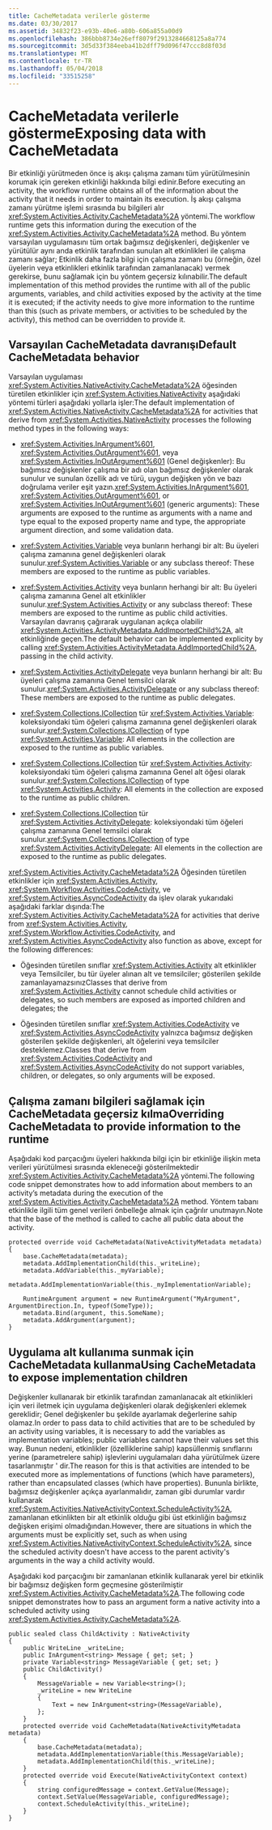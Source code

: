 ```yaml
---
title: CacheMetadata verilerle gösterme
ms.date: 03/30/2017
ms.assetid: 34832f23-e93b-40e6-a80b-606a855a00d9
ms.openlocfilehash: 386bbb8734e26eff8079f2913284668125a8a774
ms.sourcegitcommit: 3d5d33f384eeba41b2dff79d096f47ccc8d8f03d
ms.translationtype: MT
ms.contentlocale: tr-TR
ms.lasthandoff: 05/04/2018
ms.locfileid: "33515258"
---
```

# <a name="exposing-data-with-cachemetadata"></a><span data-ttu-id="c7224-102">CacheMetadata verilerle gösterme</span><span class="sxs-lookup"><span data-stu-id="c7224-102">Exposing data with CacheMetadata</span></span>
<span data-ttu-id="c7224-103">Bir etkinliği yürütmeden önce iş akışı çalışma zamanı tüm yürütülmesinin korumak için gereken etkinliği hakkında bilgi edinir.</span><span class="sxs-lookup"><span data-stu-id="c7224-103">Before executing an activity, the workflow runtime obtains all of the information about the activity that it needs in order to maintain its execution.</span></span> <span data-ttu-id="c7224-104">İş akışı çalışma zamanı yürütme işlemi sırasında bu bilgileri alır <xref:System.Activities.Activity.CacheMetadata%2A> yöntemi.</span><span class="sxs-lookup"><span data-stu-id="c7224-104">The workflow runtime gets this information during the execution of the <xref:System.Activities.Activity.CacheMetadata%2A> method.</span></span> <span data-ttu-id="c7224-105">Bu yöntem varsayılan uygulamasını tüm ortak bağımsız değişkenleri, değişkenler ve yürütülür aynı anda etkinlik tarafından sunulan alt etkinlikleri ile çalışma zamanı sağlar; Etkinlik daha fazla bilgi için çalışma zamanı bu (örneğin, özel üyelerin veya etkinlikleri etkinlik tarafından zamanlanacak) vermek gerekirse, bunu sağlamak için bu yöntem geçersiz kılınabilir.</span><span class="sxs-lookup"><span data-stu-id="c7224-105">The default implementation of this method provides the runtime with all of the public arguments, variables, and child activities exposed by the activity at the time it is executed; if the activity needs to give more information to the runtime than this (such as private members, or activities to be scheduled by the activity), this method can be overridden to provide it.</span></span>  
  
## <a name="default-cachemetadata-behavior"></a><span data-ttu-id="c7224-106">Varsayılan CacheMetadata davranışı</span><span class="sxs-lookup"><span data-stu-id="c7224-106">Default CacheMetadata behavior</span></span>  
 <span data-ttu-id="c7224-107">Varsayılan uygulaması <xref:System.Activities.NativeActivity.CacheMetadata%2A> öğesinden türetilen etkinlikler için <xref:System.Activities.NativeActivity> aşağıdaki yöntemi türleri aşağıdaki yollarla işler:</span><span class="sxs-lookup"><span data-stu-id="c7224-107">The default implementation of <xref:System.Activities.NativeActivity.CacheMetadata%2A> for activities that derive from <xref:System.Activities.NativeActivity> processes the following method types in the following ways:</span></span>  
  
-   <span data-ttu-id="c7224-108"><xref:System.Activities.InArgument%601>, <xref:System.Activities.OutArgument%601>, veya <xref:System.Activities.InOutArgument%601> (Genel değişkenler): Bu bağımsız değişkenler çalışma bir adı olan bağımsız değişkenler olarak sunulur ve sunulan özellik adı ve türü, uygun değişken yön ve bazı doğrulama veriler eşit yazın.</span><span class="sxs-lookup"><span data-stu-id="c7224-108"><xref:System.Activities.InArgument%601>, <xref:System.Activities.OutArgument%601>, or <xref:System.Activities.InOutArgument%601> (generic arguments): These arguments are exposed to the runtime as arguments with a name and type equal to the exposed property name and type, the appropriate argument direction, and some validation data.</span></span>  
  
-   <span data-ttu-id="c7224-109"><xref:System.Activities.Variable> veya bunların herhangi bir alt: Bu üyeleri çalışma zamanına genel değişkenleri olarak sunulur.</span><span class="sxs-lookup"><span data-stu-id="c7224-109"><xref:System.Activities.Variable> or any subclass thereof: These members are exposed to the runtime as public variables.</span></span>  
  
-   <span data-ttu-id="c7224-110"><xref:System.Activities.Activity> veya bunların herhangi bir alt: Bu üyeleri çalışma zamanına Genel alt etkinlikler sunulur.</span><span class="sxs-lookup"><span data-stu-id="c7224-110"><xref:System.Activities.Activity> or any subclass thereof: These members are exposed to the runtime as public child activities.</span></span> <span data-ttu-id="c7224-111">Varsayılan davranış çağırarak uygulanan açıkça olabilir <xref:System.Activities.ActivityMetadata.AddImportedChild%2A>, alt etkinliğinde geçen.</span><span class="sxs-lookup"><span data-stu-id="c7224-111">The default behavior can be implemented explicity by calling <xref:System.Activities.ActivityMetadata.AddImportedChild%2A>, passing in the child activity.</span></span>  
  
-   <span data-ttu-id="c7224-112"><xref:System.Activities.ActivityDelegate> veya bunların herhangi bir alt: Bu üyeleri çalışma zamanına Genel temsilci olarak sunulur.</span><span class="sxs-lookup"><span data-stu-id="c7224-112"><xref:System.Activities.ActivityDelegate> or any subclass thereof: These members are exposed to the runtime as public delegates.</span></span>  
  
-   <span data-ttu-id="c7224-113"><xref:System.Collections.ICollection> tür <xref:System.Activities.Variable>: koleksiyondaki tüm öğeleri çalışma zamanına genel değişkenleri olarak sunulur.</span><span class="sxs-lookup"><span data-stu-id="c7224-113"><xref:System.Collections.ICollection> of type <xref:System.Activities.Variable>: All elements in the collection are exposed to the runtime as public variables.</span></span>  
  
-   <span data-ttu-id="c7224-114"><xref:System.Collections.ICollection> tür <xref:System.Activities.Activity>: koleksiyondaki tüm öğeleri çalışma zamanına Genel alt öğesi olarak sunulur.</span><span class="sxs-lookup"><span data-stu-id="c7224-114"><xref:System.Collections.ICollection> of type <xref:System.Activities.Activity>: All elements in the collection are exposed to the runtime as public children.</span></span>  
  
-   <span data-ttu-id="c7224-115"><xref:System.Collections.ICollection> tür <xref:System.Activities.ActivityDelegate>: koleksiyondaki tüm öğeleri çalışma zamanına Genel temsilci olarak sunulur.</span><span class="sxs-lookup"><span data-stu-id="c7224-115"><xref:System.Collections.ICollection> of type <xref:System.Activities.ActivityDelegate>: All elements in the collection are exposed to the runtime as public delegates.</span></span>  
  
 <span data-ttu-id="c7224-116"><xref:System.Activities.Activity.CacheMetadata%2A> Öğesinden türetilen etkinlikler için <xref:System.Activities.Activity>, <xref:System.Workflow.Activities.CodeActivity>, ve <xref:System.Activities.AsyncCodeActivity> da işlev olarak yukarıdaki aşağıdaki farklar dışında:</span><span class="sxs-lookup"><span data-stu-id="c7224-116">The <xref:System.Activities.Activity.CacheMetadata%2A> for activities that derive from <xref:System.Activities.Activity>, <xref:System.Workflow.Activities.CodeActivity>, and <xref:System.Activities.AsyncCodeActivity> also function as above, except for the following differences:</span></span>  
  
-   <span data-ttu-id="c7224-117">Öğesinden türetilen sınıflar <xref:System.Activities.Activity> alt etkinlikler veya Temsilciler, bu tür üyeler alınan alt ve temsilciler; gösterilen şekilde zamanlayamazsınız</span><span class="sxs-lookup"><span data-stu-id="c7224-117">Classes that derive from <xref:System.Activities.Activity> cannot schedule child activities or delegates, so such members are exposed as imported children and delegates; the</span></span>  
  
-   <span data-ttu-id="c7224-118">Öğesinden türetilen sınıflar <xref:System.Activities.CodeActivity> ve <xref:System.Activities.AsyncCodeActivity> yalnızca bağımsız değişken gösterilen şekilde değişkenleri, alt öğelerini veya temsilciler desteklemez.</span><span class="sxs-lookup"><span data-stu-id="c7224-118">Classes that derive from <xref:System.Activities.CodeActivity> and <xref:System.Activities.AsyncCodeActivity> do not support variables, children, or delegates, so only arguments will be exposed.</span></span>  
  
## <a name="overriding-cachemetadata-to-provide-information-to-the-runtime"></a><span data-ttu-id="c7224-119">Çalışma zamanı bilgileri sağlamak için CacheMetadata geçersiz kılma</span><span class="sxs-lookup"><span data-stu-id="c7224-119">Overriding CacheMetadata to provide information to the runtime</span></span>  
 <span data-ttu-id="c7224-120">Aşağıdaki kod parçacığını üyeleri hakkında bilgi için bir etkinliğe ilişkin meta verileri yürütülmesi sırasında ekleneceği gösterilmektedir <xref:System.Activities.Activity.CacheMetadata%2A> yöntemi.</span><span class="sxs-lookup"><span data-stu-id="c7224-120">The following code snippet demonstrates how to add information about members to an activity’s metadata during the execution of the <xref:System.Activities.Activity.CacheMetadata%2A> method.</span></span> <span data-ttu-id="c7224-121">Yöntem tabanı etkinlikle ilgili tüm genel verileri önbelleğe almak için çağrılır unutmayın.</span><span class="sxs-lookup"><span data-stu-id="c7224-121">Note that the base of the method is called to cache all public data about the activity.</span></span>  
  
```  
protected override void CacheMetadata(NativeActivityMetadata metadata)  
{      
    base.CacheMetadata(metadata);  
    metadata.AddImplementationChild(this._writeLine);  
    metadata.AddVariable(this._myVariable);  
    metadata.AddImplementationVariable(this._myImplementationVariable);  
  
    RuntimeArgument argument = new RuntimeArgument("MyArgument", ArgumentDirection.In, typeof(SomeType));  
    metadata.Bind(argument, this.SomeName);  
    metadata.AddArgument(argument);  
}  
```  
  
## <a name="using-cachemetadata-to-expose-implementation-children"></a><span data-ttu-id="c7224-122">Uygulama alt kullanıma sunmak için CacheMetadata kullanma</span><span class="sxs-lookup"><span data-stu-id="c7224-122">Using CacheMetadata to expose implementation children</span></span>  
 <span data-ttu-id="c7224-123">Değişkenler kullanarak bir etkinlik tarafından zamanlanacak alt etkinlikleri için veri iletmek için uygulama değişkenleri olarak değişkenleri eklemek gereklidir; Genel değişkenler bu şekilde ayarlamak değerlerine sahip olamaz.</span><span class="sxs-lookup"><span data-stu-id="c7224-123">In order to pass data to child activities that are to be scheduled by an activity using variables, it is necessary to add the variables as implementation variables; public variables cannot have their values set this way.</span></span> <span data-ttu-id="c7224-124">Bunun nedeni, etkinlikler (özelliklerine sahip) kapsüllenmiş sınıflarını yerine (parametrelere sahip) işlevlerini uygulamaları daha yürütülmek üzere tasarlanmıştır ' dir.</span><span class="sxs-lookup"><span data-stu-id="c7224-124">The reason for this is that activities are intended to be executed more as implementations of functions (which have parameters), rather than encapsulated classes (which have properties).</span></span> <span data-ttu-id="c7224-125">Bununla birlikte, bağımsız değişkenler açıkça ayarlanmalıdır, zaman gibi durumlar vardır kullanarak <xref:System.Activities.NativeActivityContext.ScheduleActivity%2A>, zamanlanan etkinlikten bir alt etkinlik olduğu gibi üst etkinliğin bağımsız değişken erişimi olmadığından.</span><span class="sxs-lookup"><span data-stu-id="c7224-125">However, there are situations in which the arguments must be explicitly set, such as when using <xref:System.Activities.NativeActivityContext.ScheduleActivity%2A>, since the scheduled activity doesn't have access to the parent activity's arguments in the way a child activity would.</span></span>  
  
 <span data-ttu-id="c7224-126">Aşağıdaki kod parçacığını bir zamanlanan etkinlik kullanarak yerel bir etkinlik bir bağımsız değişken form geçmesine gösterilmiştir <xref:System.Activities.Activity.CacheMetadata%2A>.</span><span class="sxs-lookup"><span data-stu-id="c7224-126">The following code snippet demonstrates how to pass an argument form a native activity into a scheduled activity using <xref:System.Activities.Activity.CacheMetadata%2A>.</span></span>  
  
```  
public sealed class ChildActivity : NativeActivity  
{  
    public WriteLine _writeLine;  
    public InArgument<string> Message { get; set; }  
    private Variable<string> MessageVariable { get; set; }  
    public ChildActivity()  
    {  
        MessageVariable = new Variable<string>();  
        _writeLine = new WriteLine  
        {  
            Text = new InArgument<string>(MessageVariable),  
        };  
    }  
    protected override void CacheMetadata(NativeActivityMetadata metadata)  
    {  
        base.CacheMetadata(metadata);  
        metadata.AddImplementationVariable(this.MessageVariable);  
        metadata.AddImplementationChild(this._writeLine);  
    }  
    protected override void Execute(NativeActivityContext context)  
    {  
        string configuredMessage = context.GetValue(Message);  
        context.SetValue(MessageVariable, configuredMessage);  
        context.ScheduleActivity(this._writeLine);  
    }  
}  
```
